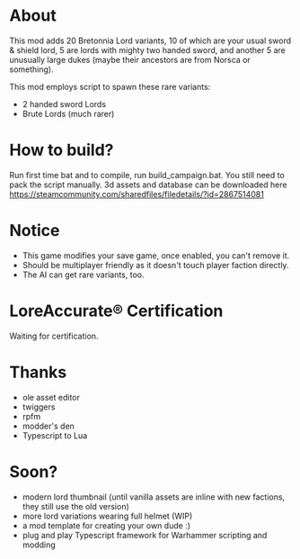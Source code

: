 # About
This mod adds 20 Bretonnia Lord variants, 10 of which are your usual sword & shield lord, 5 are lords with mighty two handed sword, and another 5 are unusually large dukes (maybe their ancestors are from Norsca or something).

This mod employs script to spawn these rare variants:
- 2 handed sword Lords
- Brute Lords (much rarer)

# How to build?
Run first time bat and to compile, run build_campaign.bat. You still need to pack the script manually. 
3d assets and database can be downloaded here https://steamcommunity.com/sharedfiles/filedetails/?id=2867514081

# Notice
- This game modifies your save game, once enabled, you can't remove it.
- Should be multiplayer friendly as it doesn't touch player faction directly.
- The AI can get rare variants, too.

# LoreAccurate® Certification
Waiting for certification.

# Thanks
- ole asset editor
- twiggers
- rpfm
- modder's den
- Typescript to Lua


# Soon?
- modern lord thumbnail (until vanilla assets are inline with new factions, they still use the old version)
- more lord variations wearing full helmet (WIP)
- a mod template for creating your own dude :)
- plug and play Typescript framework for Warhammer scripting and modding
